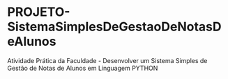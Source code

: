 # PROJETO-SistemaSimplesDeGestaoDeNotasDeAlunos
Atividade Prática da Faculdade - Desenvolver um Sistema Simples de Gestão de Notas de Alunos em Linguagem PYTHON
